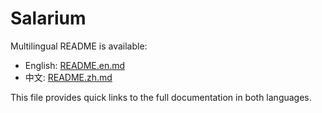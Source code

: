 # Salarium

Multilingual README is available:

- English: [README.en.md](README.en.md)
- 中文: [README.zh.md](README.zh.md)

This file provides quick links to the full documentation in both languages.